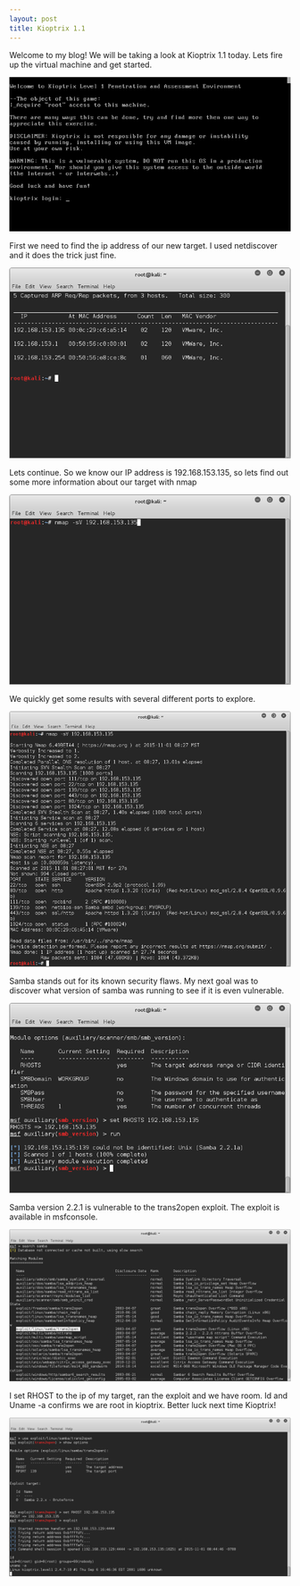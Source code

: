 ```yaml
---
layout: post
title: Kioptrix 1.1
---
```

Welcome to my blog! We will be taking a look at Kioptrix 1.1 today. Lets fire up the virtual machine and get started.

![Image description](/images/kioptrixtitle.png)

First we need to find the ip address of our new target. I used netdiscover and it does the trick just fine.


![Image description](/images/Kioptrix1.1.1.png)

Lets continue. So we know our IP address is 192.168.153.135, so lets find out some more information about our target with nmap

![Image description](/images/Kioptrix1.1.2.png)

We quickly get some results with several different ports to explore.  

![Image description](/images/Kioptrix1.1.3.png)

Samba stands out for its known security flaws. My next goal was to discover what version of samba was running to see if it is even vulnerable. 

![Image description](/images/kioptrix1.1aux.png)

Samba version 2.2.1 is vulnerable to the trans2open exploit. The exploit is available in msfconsole.

![Image description](/images/Kioptrix1.1.4.png)

I set RHOST to the ip of my target, ran the exploit and we have room. Id and Uname -a confirms we are root in kioptrix. Better luck next time Kioptrix! 

![Image description](/images/Kioptrix1.1.5.png)
